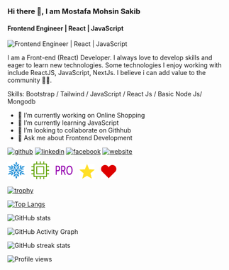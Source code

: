 ### Hi there 👋, I am Mostafa Mohsin Sakib
#### Frontend Engineer | React | JavaScript
![Frontend Engineer | React | JavaScript](https://i.ibb.co/GH7HQJF/Navy-Blue-Geometric-Technology-Linked-In-Banner.png)

I am a Front-end (React) Developer. I always love to develop skills and eager to learn new technologies. Some technologies I enjoy working with include ReactJS, JavaScript, NextJs. I believe i can add value to the community 🧑‍💻.

Skills: Bootstrap / Tailwind / JavaScript / React Js / Basic Node Js/ Mongodb

- 🔭 I’m currently working on Online Shopping 
- 🌱 I’m currently learning JavaScript 
- 👯 I’m looking to collaborate on Githhub 
- 💬 Ask me about Frontend Development 


[<img src='https://cdn.jsdelivr.net/npm/simple-icons@3.0.1/icons/github.svg' alt='github' height='40'>](https://github.com/https://github.com/sakib1100)  [<img src='https://cdn.jsdelivr.net/npm/simple-icons@3.0.1/icons/linkedin.svg' alt='linkedin' height='40'>](https://www.linkedin.com/in/https://www.linkedin.com/in/mostafamohsin//)  [<img src='https://cdn.jsdelivr.net/npm/simple-icons@3.0.1/icons/facebook.svg' alt='facebook' height='40'>](https://www.facebook.com/https://www.facebook.com/mostafa.mohsin.5473)  [<img src='https://cdn.jsdelivr.net/npm/simple-icons@3.0.1/icons/icloud.svg' alt='website' height='40'>](https://mostafamohsin.netlify.app/)  

<a href='https://archiveprogram.github.com/'><img src='https://raw.githubusercontent.com/acervenky/animated-github-badges/master/assets/acbadge.gif' width='40' height='40'></a> <a href='https://docs.github.com/en/developers'><img src='https://raw.githubusercontent.com/acervenky/animated-github-badges/master/assets/devbadge.gif' width='40' height='40'></a> <a href='https://github.com/pricing'><img src='https://raw.githubusercontent.com/acervenky/animated-github-badges/master/assets/pro.gif' width='40' height='40'></a> <a href='https://stars.github.com/'><img src='https://raw.githubusercontent.com/acervenky/animated-github-badges/master/assets/starbadge.gif' width='35' height='35'></a> <a href='https://docs.github.com/en/github/supporting-the-open-source-community-with-github-sponsors'><img src='https://raw.githubusercontent.com/acervenky/animated-github-badges/master/assets/sponsorbadge.gif' width='35' height='35'></a> 

[![trophy](https://github-profile-trophy.vercel.app/?username=https://github.com/sakib1100)](https://github.com/ryo-ma/github-profile-trophy)

[![Top Langs](https://github-readme-stats.vercel.app/api/top-langs/?username=https://github.com/sakib1100)](https://github.com/anuraghazra/github-readme-stats)

![GitHub stats](https://github-readme-stats.vercel.app/api?username=https://github.com/sakib1100&show_icons=true&count_private=true)  

![GitHub Activity Graph](https://activity-graph.herokuapp.com/graph?username=https://github.com/sakib1100)  

![GitHub streak stats](https://streak-stats.demolab.com/?user=https://github.com/sakib1100)  

![Profile views](https://gpvc.arturio.dev/https://github.com/sakib1100)  
